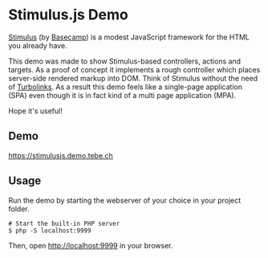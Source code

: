 # Stimulus.js Demo

[Stimulus][stimulus] (by [Basecamp][basecamp]) is a modest JavaScript framework for the HTML you already have.

This demo was made to show Stimulus-based controllers, actions and targets.
As a proof of concept it implements a rough controller which places server-side rendered markup into DOM.
Think of Stimulus without the need of [Turbolinks][turbolinks].
As a result this demo feels like a single-page application (SPA) even though it is in fact kind of a multi page application (MPA). 

Hope it's useful!


## Demo

<https://stimulusjs.demo.tebe.ch>


## Usage

Run the demo by starting the webserver of your choice in your project folder.

    # Start the built-in PHP server
    $ php -S localhost:9999

Then, open <http://localhost:9999> in your browser.


[basecamp]: https://basecamp.com/
[stimulus]: https://github.com/stimulusjs/stimulus
[turbolinks]: https://github.com/turbolinks/turbolinks
